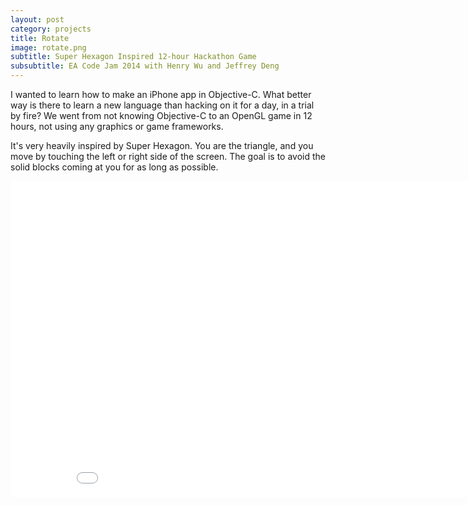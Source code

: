 ```yaml
---
layout: post
category: projects
title: Rotate
image: rotate.png
subtitle: Super Hexagon Inspired 12-hour Hackathon Game
subsubtitle: EA Code Jam 2014 with Henry Wu and Jeffrey Deng
---
```

I wanted to learn how to make an iPhone app in Objective-C. What better way
is there to learn a new language than hacking on it for a day, in a trial by
fire? We went from not knowing Objective-C to an OpenGL game in 12 hours,
not using any graphics or game frameworks.

It's very heavily inspired by Super Hexagon. You are the triangle, and you move
by touching the left or right side of the screen. The goal is to avoid the 
solid blocks coming at you for as long as possible.

<iframe width="900" height="506"
  src="//www.youtube.com/embed/tv3fx3a47_E"
  frameborder="0"
  allowfullscreen></iframe>
